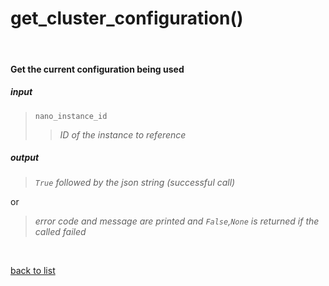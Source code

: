 # **get_cluster_configuration()**
<br/>

#### Get the current configuration being used
##### input
>`nano_instance_id`   
>>*ID of the instance to reference*   

##### output
>*`True` followed by the json string (successful call)*

or
>*error code and message are printed and `False`,`None` is returned if the called failed*   

<br/>

[back to list](../Index.md)

